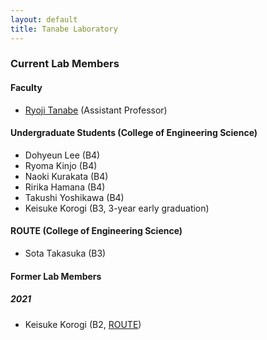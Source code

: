 ```yaml
---
layout: default
title: Tanabe Laboratory
---
```


### Current Lab Members

#### Faculty

- [Ryoji Tanabe](https://ryojitanabe.github.io/index) (Assistant Professor)

#### Undergraduate Students (College of Engineering Science)

- Dohyeun Lee (B4)
- Ryoma Kinjo (B4)
- Naoki Kurakata (B4)
- Ririka Hamana (B4)
- Takushi Yoshikawa (B4)
- Keisuke Korogi (B3, 3-year early graduation)

#### ROUTE (College of Engineering Science)

- Sota Takasuka (B3)

#### Former Lab Members

##### 2021

- Keisuke Korogi (B2, [ROUTE](http://es-route.ynu.ac.jp/))
